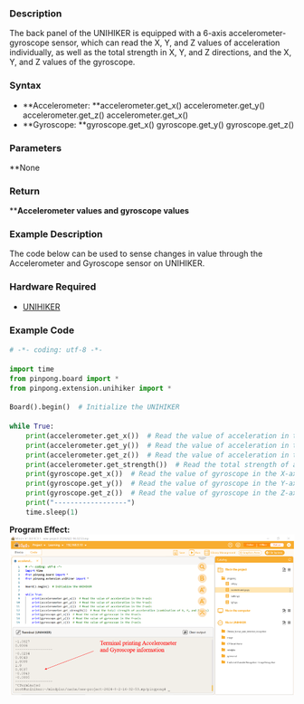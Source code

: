 ### **Description**
The back panel of the UNIHIKER is equipped with a 6-axis accelerometer-gyroscope sensor, which can read the X, Y, and Z values of acceleration individually, as well as the total strength in X, Y, and Z directions, and the X, Y, and Z values of the gyroscope.
### **Syntax**

- **Accelerometer: **accelerometer.get_x() accelerometer.get_y() accelerometer.get_z() accelerometer.get_x()
- **Gyroscope: **gyroscope.get_x() gyroscope.get_y() gyroscope.get_z()
### **Parameters**
**None
### **Return**
****Accelerometer values and gyroscope values**
### **Example Description**
The code below can be used to sense changes in value through the Accelerometer and Gyroscope sensor on UNIHIKER.
### **Hardware Required**

- [UNIHIKER](https://www.dfrobot.com/product-2691.html)
### **Example Code**
```python
# -*- coding: utf-8 -*-

import time
from pinpong.board import *
from pinpong.extension.unihiker import *

Board().begin()  # Initialize the UNIHIKER

while True:
    print(accelerometer.get_x())  # Read the value of acceleration in the X-axis
    print(accelerometer.get_y())  # Read the value of acceleration in the Y-axis
    print(accelerometer.get_z())  # Read the value of acceleration in the Z-axis
    print(accelerometer.get_strength())  # Read the total strength of acceleration (combination of X, Y, and Z axes)
    print(gyroscope.get_x())  # Read the value of gyroscope in the X-axis
    print(gyroscope.get_y())  # Read the value of gyroscope in the Y-axis
    print(gyroscope.get_z())  # Read the value of gyroscope in the Z-axis
    print("------------------")
    time.sleep(1)
```
**Program Effect:**
![image.png](img/4_Accelerometer_and_Gyroscope/1722592060788-fab66288-e5c6-4866-8396-08949590c71f.png)
